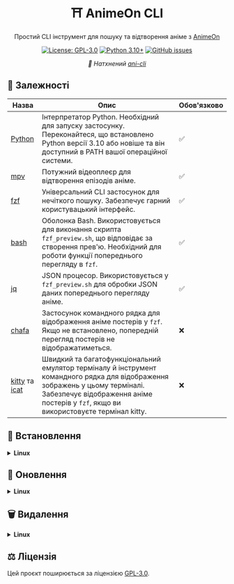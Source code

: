 <div align="center">

# ⛩️ AnimeOn CLI

Простий CLI інструмент для пошуку та відтворення аніме з [AnimeOn](https://animeon.club/)

[![License: GPL-3.0](https://img.shields.io/badge/License-GPL--3.0-blue.svg)](https://github.com/Skrriply/animeon-cli/blob/main/LICENSE)
[![Python 3.10+](https://img.shields.io/badge/Python-3.10+-blue.svg)](https://www.python.org/downloads/)
[![GitHub issues](https://img.shields.io/github/issues/Skrriply/animeon-cli)](https://github.com/Skrriply/animeon-cli/issues)

_🌟 Натхнений [ani-cli](https://github.com/pystardust/ani-cli)_

</div>

## 🔐 Залежності

| Назва                                                                                                | Опис                                                                                                                                                                                                                   | Обов'язково |
| ---------------------------------------------------------------------------------------------------- | ---------------------------------------------------------------------------------------------------------------------------------------------------------------------------------------------------------------------- | ----------- |
| [Python](https://www.python.org)                                                                     | Інтерпретатор Python. Необхідний для запуску застосунку. Переконайтеся, що встановлено Python версії 3.10 або новіше та він доступний в PATH вашої операційної системи.                                                                 | ✅          |
| [mpv](https://github.com/mpv-player/mpv)                                                             | Потужний відеоплеєр для відтворення епізодів аніме.                                                                                                                                                                    | ✅          |
| [fzf](https://github.com/junegunn/fzf)                                                               | Універсальний CLI застосунок для нечіткого пошуку. Забезпечує гарний користувацький інтерфейс.                                                                                                                         | ✅          |
| [bash](https://www.gnu.org/software/bash)                                                            | Оболонка Bash. Використовується для виконання скрипта `fzf_preview.sh`, що відповідає за створення прев'ю. Необхідний для роботи функції попереднього перегляду в `fzf`.                                               | ✅          |
| [jq](https://github.com/jqlang/jq)                                                                   | JSON процесор. Використовується у `fzf_preview.sh` для обробки JSON даних попереднього перегляду аніме.                                                                                                                | ✅          |
| [chafa](https://github.com/hpjansson/chafa)                                                          | Застосунок командного рядка для відображення аніме постерів у `fzf`. Якщо не встановлено, попередній перегляд постерів не відображатиметься.                                                                           | ❌          |
| [kitty](https://github.com/kovidgoyal/kitty) та [icat](https://sw.kovidgoyal.net/kitty/kittens/icat) | Швидкий та багатофункціональний емулятор терміналу й інструмент командного рядка для відображення зображень у цьому терміналі. Забезпечує відображення аніме постерів у  `fzf`, якщо ви використовуєте термінал kitty. | ❌          |

## 🚀 Встановлення

<details>
<summary><b>Linux</b></summary>

### 1. Встановлення системних залежностей та pipx

Встановіть [необхідні залежності](#-залежності) та [pipx](https://github.com/pypa/pipx) через ваш улюблений пакетний менеджер

### 2. Встановлення застосунку

#### Через pipx та Git (рекомендовано)

```bash
pipx install git+https://github.com/Skrriply/animeon-cli.git
```

#### Через pipx (без Git)

```bash
pipx install https://github.com/Skrriply/animeon-cli/archive/refs/heads/main.zip
```

</details>

## 🔁 Оновлення

<details>
<summary><b>Linux</b></summary>

```bash
pipx upgrade animeon
```

</details>

## 🗑️ Видалення

<details>
<summary><b>Linux</b></summary>

```bash
pipx uninstall animeon
```

</details>

## ⚖️ Ліцензія

Цей проєкт поширюється за ліцензією [GPL-3.0](https://github.com/Skrriply/animeon-cli/blob/main/LICENSE).
